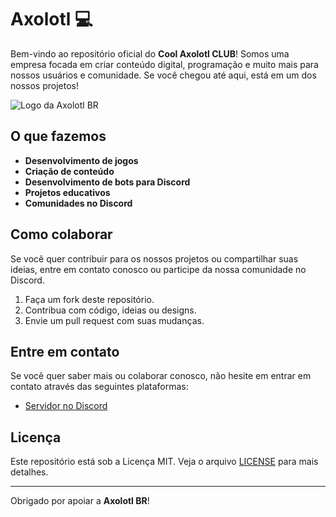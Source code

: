 # Axolotl 💻

Bem-vindo ao repositório oficial do **Cool Axolotl CLUB**! Somos uma empresa focada em criar conteúdo digital, programação e muito mais para nossos usuários e comunidade. Se você chegou até aqui, está em um dos nossos projetos! 

![Logo da Axolotl BR](https://i.postimg.cc/B6kmBv2z/discord.png)

## O que fazemos

- **Desenvolvimento de jogos**
- **Criação de conteúdo**
- **Desenvolvimento de bots para Discord**
- **Projetos educativos**
- **Comunidades no Discord**

## Como colaborar

Se você quer contribuir para os nossos projetos ou compartilhar suas ideias, entre em contato conosco ou participe da nossa comunidade no Discord.

1. Faça um fork deste repositório.
2. Contribua com código, ideias ou designs.
3. Envie um pull request com suas mudanças.

## Entre em contato

Se você quer saber mais ou colaborar conosco, não hesite em entrar em contato através das seguintes plataformas:

- [Servidor no Discord](https://discord.gg/axolotlbr)

## Licença

Este repositório está sob a Licença MIT. Veja o arquivo [LICENSE](LICENSE) para mais detalhes.

---

Obrigado por apoiar a **Axolotl BR**! 

